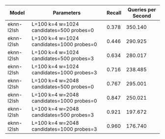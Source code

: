 |Model|Parameters|Recall|Queries per Second|
|---|---|---|---|
|eknn-l2lsh|L=100 k=4 w=1024 candidates=500 probes=0|0.378|350.140|
|eknn-l2lsh|L=100 k=4 w=1024 candidates=1000 probes=0|0.446|290.925|
|eknn-l2lsh|L=100 k=4 w=1024 candidates=500 probes=3|0.634|280.017|
|eknn-l2lsh|L=100 k=4 w=1024 candidates=1000 probes=3|0.716|238.485|
|eknn-l2lsh|L=100 k=4 w=2048 candidates=500 probes=0|0.767|295.001|
|eknn-l2lsh|L=100 k=4 w=2048 candidates=1000 probes=0|0.847|250.021|
|eknn-l2lsh|L=100 k=4 w=2048 candidates=500 probes=3|0.921|197.672|
|eknn-l2lsh|L=100 k=4 w=2048 candidates=1000 probes=3|0.960|176.740|
